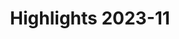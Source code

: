 ---
order: 0
xref: highlights-2023-11
title: Highlights 2023-11
description: Chocolatey documentation highlights
showInSidebar: false
hideChildPages: true
---
